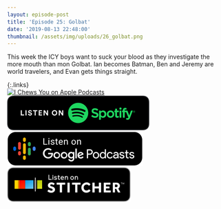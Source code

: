 ```yaml
---
layout: episode-post
title: 'Episode 25: Golbat'
date: '2019-08-13 22:48:00'
thumbnail: /assets/img/uploads/26_golbat.png
---
```

This week the ICY boys want to suck your blood as they investigate the more mouth than mon Golbat. Ian becomes Batman, Ben and Jeremy are world travelers, and Evan gets things straight.

{:.links}  
[![I Chews You on Apple Podcasts](https://linkmaker.itunes.apple.com/en-us/badge-lrg.svg?releaseDate=2019-04-16T00:00:00Z&kind=podcast&bubble=podcasts)](https://podcasts.apple.com/us/podcast/25-golbat/id1455409177?i=1000446799081)  [![I Chews You on Spotify](/assets/img/uploads/spotify-badge-button.svg)](https://open.spotify.com/episode/3kc1MwwtMFg4LuF27vYQh5)  [![I Chews You on Google Podcasts](/assets/img/uploads/google-podcasts-badge-button.svg)](https://podcasts.google.com/?feed=aHR0cHM6Ly9pY2hld3N5b3UubGlic3luLmNvbS9yc3M&episode=NWI2OGE4MWUzZDlkNDQ5MmI4ZDg0YjBhYTQ0YmZkMjQ&ved=0CDIQzsICahcKEwiws7Pdw77nAhUAAAAAHQAAAAAQAQ)  [![I Chews You on Stitcher](/assets/img/uploads/stitcher-badge-button.svg)](https://www.stitcher.com/s?eid=63340833)
